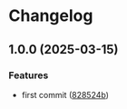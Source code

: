 # Changelog

## 1.0.0 (2025-03-15)


### Features

* first commit ([828524b](https://github.com/ozontech/oze-canopen/commit/828524b3e0e34c6e494fbbeea424b504de11e540))

